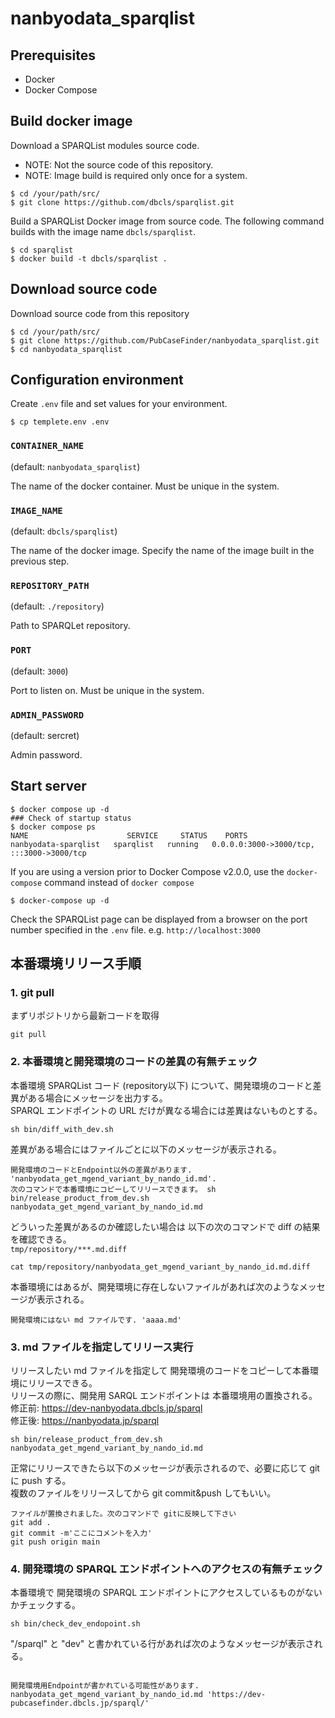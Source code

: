 # nanbyodata_sparqlist
## Prerequisites
* Docker
* Docker Compose

## Build docker image
Download a SPARQList modules source code.  
* NOTE: Not the source code of this repository.
* NOTE: Image build is required only once for a system.
```
$ cd /your/path/src/
$ git clone https://github.com/dbcls/sparqlist.git
```
Build a SPARQList Docker image from source code. The following command builds with the image name `dbcls/sparqlist`.
```
$ cd sparqlist
$ docker build -t dbcls/sparqlist .
```

## Download source code
Download source code from this repository
```
$ cd /your/path/src/
$ git clone https://github.com/PubCaseFinder/nanbyodata_sparqlist.git
$ cd nanbyodata_sparqlist
```

## Configuration environment
Create `.env` file and set values for your environment.
```
$ cp templete.env .env
```
### `CONTAINER_NAME`
(default: `nanbyodata_sparqlist`)

The name of the docker container. Must be unique in the system.

### `IMAGE_NAME`
(default: `dbcls/sparqlist`)

The name of the docker image. Specify the name of the image built in the previous step.

### `REPOSITORY_PATH`

(default: `./repository`)

Path to SPARQLet repository.

### `PORT`
(default: `3000`)

Port to listen on. Must be unique in the system.

### `ADMIN_PASSWORD`
(default: sercret)

Admin password.

## Start server
```
$ docker compose up -d
### Check of startup status
$ docker compose ps
NAME                      SERVICE     STATUS    PORTS
nanbyodata-sparqlist   sparqlist   running   0.0.0.0:3000->3000/tcp, :::3000->3000/tcp
```
If you are using a version prior to Docker Compose v2.0.0, use the `docker-compose` command instead of `docker compose`
```
$ docker-compose up -d
```

Check the SPARQList page can be displayed from a browser on the port number specified in the `.env` file. e.g. `http://localhost:3000`



## 本番環境リリース手順


### 1. git pull
まずリポジトリから最新コードを取得
```
git pull
```

### 2. 本番環境と開発環境のコードの差異の有無チェック
本番環境 SPARQList コード (repository以下) について、開発環境のコードと差異がある場合にメッセージを出力する。  
SPARQL エンドポイントの URL だけが異なる場合には差異はないものとする。
```
sh bin/diff_with_dev.sh
```
差異がある場合にはファイルごとに以下のメッセージが表示される。
```
開発環境のコードとEndpoint以外の差異があります. 'nanbyodata_get_mgend_variant_by_nando_id.md'.
次のコマンドで本番環境にコピーしてリリースできます。 sh bin/release_product_from_dev.sh nanbyodata_get_mgend_variant_by_nando_id.md
```
どういった差異があるのか確認したい場合は 以下の次のコマンドで diff の結果を確認できる。  
`tmp/repository/***.md.diff`
```
cat tmp/repository/nanbyodata_get_mgend_variant_by_nando_id.md.diff
```
本番環境にはあるが、開発環境に存在しないファイルがあれば次のようなメッセージが表示される。
```
開発環境にはない md ファイルです. 'aaaa.md'
```

### 3. md ファイルを指定してリリース実行
リリースしたい md ファイルを指定して 開発環境のコードをコピーして本番環境にリリースできる。  
リリースの際に、開発用 SARQL エンドポイントは 本番環境用の置換される。  
修正前: https://dev-nanbyodata.dbcls.jp/sparql  
修正後: https://nanbyodata.jp/sparql

```
sh bin/release_product_from_dev.sh nanbyodata_get_mgend_variant_by_nando_id.md
```
正常にリリースできたら以下のメッセージが表示されるので、必要に応じて git に push する。  
複数のファイルをリリースしてから git commit&push してもいい。
```
ファイルが置換されました。次のコマンドで gitに反映して下さい
git add .
git commit -m'ここにコメントを入力'
git push origin main
```

### 4. 開発環境の SPARQL エンドポイントへのアクセスの有無チェック
本番環境で 開発環境の SPARQL エンドポイントにアクセスしているものがないかチェックする。  

```
sh bin/check_dev_endopoint.sh 
```
"/sparql" と "dev" と書かれている行があれば次のようなメッセージが表示される。
```

開発環境用Endpointが書かれている可能性があります. nanbyodata_get_mgend_variant_by_nando_id.md 'https://dev-pubcasefinder.dbcls.jp/sparql/'
```